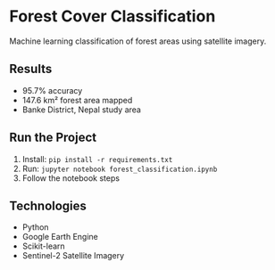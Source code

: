 # Forest Cover Classification

Machine learning classification of forest areas using satellite imagery.

## Results
- 95.7% accuracy
- 147.6 km² forest area mapped
- Banke District, Nepal study area

## Run the Project
1. Install: `pip install -r requirements.txt`
2. Run: `jupyter notebook forest_classification.ipynb`
3. Follow the notebook steps

## Technologies
- Python
- Google Earth Engine
- Scikit-learn
- Sentinel-2 Satellite Imagery